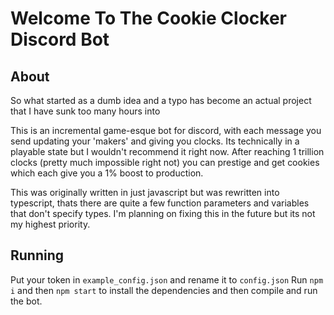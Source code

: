 # Welcome To The Cookie Clocker Discord Bot

## About
So what started as a dumb idea and a typo has become an actual project that I have sunk too many hours into

This is an incremental game-esque bot for discord, with each message you send updating your 'makers' and giving you clocks. Its technically in a playable state but I wouldn't recommend it right now. After reaching 1 trillion clocks (pretty much impossible right not) you can prestige and get cookies which each give you a 1% boost to production.

This was originally written in just javascript but was rewritten into typescript, thats there are quite a few function parameters and variables that don't specify types. I'm planning on fixing this in the future but its not my highest priority.


## Running
Put your token in `example_config.json` and rename it to `config.json`
Run `npm i` and then `npm start` to install the dependencies and then compile and run the bot.
